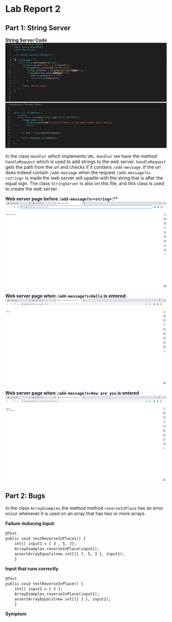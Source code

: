# Lab Report 2 

## Part 1: String Server

**String Server Code**
![Image](StringServer1.png)
![Image](StringServer2.png)

In the class `Handler` which implements `URL Handler` we have the method `handleRequest` which is used to add strings to the web server. `handleRequest` gets the path from the url and checks if it contains `/add-message`. If the url does indeed contain `/add-message` when the request `/add-message?s=<string>` is made the web server will upadte with the string that is after the equal sign. The class `StringServer` is also on this file, and this class is used to create the web server. 

**Web server page before `/add-message?s=<string>`:****
![Image](WebServer1.png)

**Web server page when `/add-message?s=Hello` is entered:** 
![Image](WebServer2.png)

**Web server page when `/add-message?s=How are you` is entered** 
![Image](WebServer3.png)

## Part 2: Bugs
In the class `ArrayExamples` the method method `reverseInPlace` has an error occur whenever it is used on an array that has two or more arrays.

**Failure-Inducing Input:**
```
@Test 
public void testReverseInPlace1() {
    int[] input1 = { 3 , 5, 7};
    ArrayExamples.reverseInPlace(input1);
    assertArrayEquals(new int[]{ 7, 5, 3 }, input1);
    }
  ```
  
**Input that runs correctly**
```
@Test 
public void testReverseInPlace() {
    int[] input1 = { 3 };
    ArrayExamples.reverseInPlace(input1);
    assertArrayEquals(new int[]{ 3 }, input1);
    }
  ```
  **Symptom** 
  
